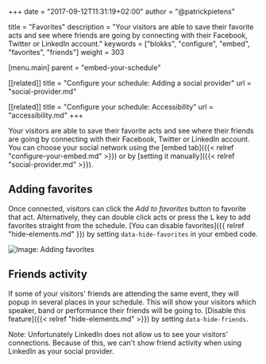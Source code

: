 +++
date            = "2017-09-12T11:31:19+02:00"
author          = "@patrickpietens"

title           = "Favorites"
description     = "Your visitors are able to save their favorite acts and see where friends are going by connecting with their Facebook, Twitter or LinkedIn account."
keywords        = ["blokks", "configure", "embed", "favorites", "friends"]
weight          = 303

[menu.main]
parent          = "embed-your-schedule"

[[related]]
title = "Configure your schedule: Adding a social provider"
url = "social-provider.md"

[[related]]
title = "Configure your schedule: Accessibility"
url = "accessibility.md"
+++

Your visitors are able to save their favorite acts and see where their friends are going by connecting with their Facebook, Twitter or LinkedIn account. You can choose your social network using the [embed tab]({{< relref "configure-your-embed.md" >}}) or by [setting it manually]({{< relref "social-provider.md" >}}).

## Adding favorites
Once connected, visitors can click the *Add to favorites* button to favorite that act. Alternatively, they can double click acts or press the <kbd>L</kbd> key to add favorites straight from the schedule. [You can disable favorites]({{ relref "hide-elements.md" }}) by setting `data-hide-favorites` in your embed code.

![Image: Adding favorites](https://blokks.co/docs/images/image.gif)

## Friends activity
If some of your visitors' friends are attending the same event, they will popup in several places in your schedule. This will show your visitors which speaker, band or performance their friends will be going to. [Disable this feature]({{< relref "hide-elements.md" >}}) by setting `data-hide-friends`.

<span class='note'>Note: Unfortunately LinkedIn does not allow us to see your visitors' connections. Because of this, we can't show friend activity when using LinkedIn as your social provider.</span>

